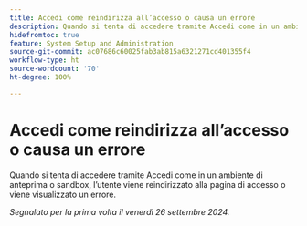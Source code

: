 ```yaml
---
title: Accedi come reindirizza all’accesso o causa un errore
description: Quando si tenta di accedere tramite Accedi come in un ambiente di anteprima o sandbox, l’utente viene reindirizzato alla pagina di accesso o viene visualizzato un errore.
hidefromtoc: true
feature: System Setup and Administration
source-git-commit: ac07686c60025fab3ab815a6321271cd401355f4
workflow-type: ht
source-wordcount: '70'
ht-degree: 100%

---
```



# Accedi come reindirizza all’accesso o causa un errore

Quando si tenta di accedere tramite Accedi come in un ambiente di anteprima o sandbox, l’utente viene reindirizzato alla pagina di accesso o viene visualizzato un errore.

_Segnalato per la prima volta il venerdì 26 settembre 2024._
